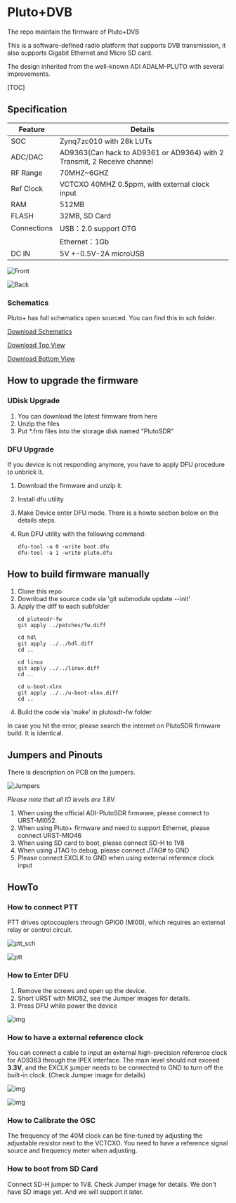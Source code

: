 # Pluto+DVB
The repo maintain the firmware of Pluto+DVB 

This is a software-defined radio platform that supports DVB transmission, it also supports Gigabit Ethernet and Micro SD card. 

The design inherited from the well-known ADI ADALM-PLUTO with several improvements.


[TOC]

## Specification

| Feature     | Details                                                      |
| ----------- | ------------------------------------------------------------ |
| SOC         | Zynq7zc010 with 28k LUTs                                     |
| ADC/DAC     | AD9363(Can hack to AD9361 or AD9364)  with 2 Transmit, 2 Receive channel |
| RF Range    | 70MHZ~6GHZ                                                   |
| Ref Clock   | VCTCXO 40MHZ 0.5ppm, with external clock input               |
| RAM         | 512MB                                                        |
| FLASH       | 32MB, SD Card                                                |
| Connections | USB：2.0  support OTG                                        |
|             | Ethernet：1Gb                                                |
| DC IN       | 5V +-0.5V-2A microUSB                                        |

![Front](./images/clip_image002.jpg)

![Back](./images/clip_image003.jpg)

### Schematics

Pluto+ has full schematics open sourced. You can find this in sch folder.

[Download Schematics](./sch/PLUTOX_SDR-V1.0-20201212.pdf)

[Download Top View](./sch/Top.pdf)

[Download Bottom View](./sch/Bottom.pdf)

## How to upgrade the firmware

### UDisk Upgrade

1. You can download the latest firmware from here
2. Unzip the files
3. Put *.frm files into the storage disk named "PlutoSDR"

### DFU Upgrade
If you device is not responding anymore, you have to apply DFU procedure to unbrick it.
1. Download the firmware and unzip it.

2. Install dfu utility

5. Make Device enter DFU mode. There is a howto section below on the details steps.
   
4. Run DFU utility with the following command:

   ```
   dfu-tool -a 0 -write boot.dfu
   dfu-tool -a 1 -write pluto.dfu
   ```

## How to build firmware manually
1. Clone this repo
2. Download the source code via 'git submodule update --init'
3. Apply the diff to each subfolder
   ```
   cd plutosdr-fw
   git apply ../patches/fw.diff
   
   cd hdl
   git apply ../../hdl.diff
   cd ..
   
   cd linux
   git apply ../../linux.diff
   cd ..
   
   cd u-boot-xlnx
   git apply ../../u-boot-xlnx.diff
   cd ..
   
   ```
4. Build the code via 'make' in plutosdr-fw folder

In case you hit the error, please search the internet on PlutoSDR firmware build. It is identical.

## Jumpers and Pinouts

There is description on PCB on the jumpers.

![Jumpers](./images/jumpers.jpg)

*Please note that all IO levels are 1.8V.*

1. When using the official ADI-PlutoSDR firmware, please connect to URST-MI052.
2. When using Pluto+ firmware and need to support Ethernet, please connect URST-MIO46
3. When using SD card to boot, please connect SD-H to 1V8
4. When using JTAG to debug, please connect JTAG# to GND
5. Please connect EXCLK to GND when using external reference clock input

## HowTo

### How to connect PTT

PTT drives optocouplers through GPIO0 (MI00), which requires an external relay or control circuit.

![ptt_sch](./images/PTT_SCH.jpg)

![ptt](./images/ptt.jpg)

### How to Enter DFU

1. Remove the screws and open up the device.
2. Short URST with MIO52, see the Jumper images for details.
3. Press DFU while power the device

![img](./images/dfu.jpg)

### How to have a external reference clock

You can connect a cable to input an external high-precision reference clock for AD9363 through the IPEX interface.
The main level should not exceed **3.3V**, and the EXCLK jumper needs to be connected to GND to turn off the built-in clock. (Check Jumper image for details)

![img](./images/ref.jpg)

![img](./images/ref_sch.jpg)

### How to Calibrate the OSC

The frequency of the 40M clock can be fine-tuned by adjusting the adjustable resistor next to the VCTCXO. You need to have a reference signal source and frequency meter when adjusting.

### How to boot from SD Card

Connect SD-H jumper to 1V8. Check Jumper image for details. We don't have SD image yet. And we will support it later.
